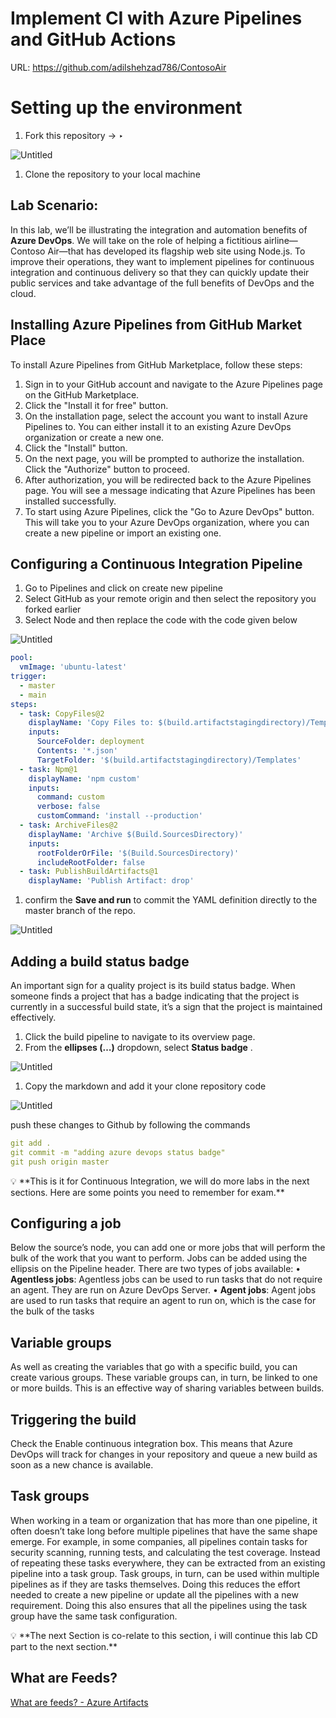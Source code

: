 # Implement CI with Azure Pipelines and GitHub Actions

URL: https://github.com/adilshehzad786/ContosoAir

# ****Setting up the environment****

1. Fork this repository → ‣

![Untitled](file://C:\Users\ashehzad\Downloads\Export-b48107c3-0936-4d74-be86-55ae681868f9\Implement%20CI%20with%20Azure%20Pipelines%20and%20GitHub%20Actio%2099b9acc747964c2d8178e4ed3c9b2cf3\Untitled.png)

1. Clone the repository to your local machine

## ****Lab Scenario:****

In this lab, we’ll be illustrating the integration and automation benefits of **Azure DevOps**. We will take on the role of helping a fictitious airline—Contoso Air—that has developed its flagship web site using Node.js. To improve their operations, they want to implement pipelines for continuous integration and continuous delivery so that they can quickly update their public services and take advantage of the full benefits of DevOps and the cloud.

## Installing Azure Pipelines from GitHub Market Place

To install Azure Pipelines from GitHub Marketplace, follow these steps:

1. Sign in to your GitHub account and navigate to the Azure Pipelines page on the GitHub Marketplace.
2. Click the "Install it for free" button.
3. On the installation page, select the account you want to install Azure Pipelines to. You can either install it to an existing Azure DevOps organization or create a new one.
4. Click the "Install" button.
5. On the next page, you will be prompted to authorize the installation. Click the "Authorize" button to proceed.
6. After authorization, you will be redirected back to the Azure Pipelines page. You will see a message indicating that Azure Pipelines has been installed successfully.
7. To start using Azure Pipelines, click the "Go to Azure DevOps" button. This will take you to your Azure DevOps organization, where you can create a new pipeline or import an existing one.

## ****Configuring a Continuous Integration Pipeline****

1. Go to Pipelines and click on create new pipeline
2. Select GitHub as your remote origin and then select the repository you forked earlier
3. Select Node and then replace the code with the code given below

![Untitled](file://C:\Users\ashehzad\Downloads\Export-b48107c3-0936-4d74-be86-55ae681868f9\Implement%20CI%20with%20Azure%20Pipelines%20and%20GitHub%20Actio%2099b9acc747964c2d8178e4ed3c9b2cf3\Untitled%201.png)

```yaml
pool:
  vmImage: 'ubuntu-latest'
trigger:
  - master
  - main
steps:
  - task: CopyFiles@2
    displayName: 'Copy Files to: $(build.artifactstagingdirectory)/Templates'
    inputs:
      SourceFolder: deployment
      Contents: '*.json'
      TargetFolder: '$(build.artifactstagingdirectory)/Templates'
  - task: Npm@1
    displayName: 'npm custom'
    inputs:
      command: custom
      verbose: false
      customCommand: 'install --production'
  - task: ArchiveFiles@2
    displayName: 'Archive $(Build.SourcesDirectory)'
    inputs:
      rootFolderOrFile: '$(Build.SourcesDirectory)'
      includeRootFolder: false
  - task: PublishBuildArtifacts@1
    displayName: 'Publish Artifact: drop'
```

1. confirm the **Save and run** to commit the YAML definition directly to the master branch of the repo.

![Untitled](file://C:\Users\ashehzad\Downloads\Export-b48107c3-0936-4d74-be86-55ae681868f9\Implement%20CI%20with%20Azure%20Pipelines%20and%20GitHub%20Actio%2099b9acc747964c2d8178e4ed3c9b2cf3\Untitled%202.png)

## ****Adding a build status badge****

An important sign for a quality project is its build status badge. When someone finds a project that has a badge indicating that the project is currently in a successful build state, it’s a sign that the project is maintained effectively.

1. Click the build pipeline to navigate to its overview page.
2. From the **ellipses (…)** dropdown, select **Status badge**
  .

![Untitled](file://C:\Users\ashehzad\Downloads\Export-b48107c3-0936-4d74-be86-55ae681868f9\Implement%20CI%20with%20Azure%20Pipelines%20and%20GitHub%20Actio%2099b9acc747964c2d8178e4ed3c9b2cf3\Untitled%203.png)

1. Copy the markdown and add it your clone repository code

![Untitled](file://C:\Users\ashehzad\Downloads\Export-b48107c3-0936-4d74-be86-55ae681868f9\Implement%20CI%20with%20Azure%20Pipelines%20and%20GitHub%20Actio%2099b9acc747964c2d8178e4ed3c9b2cf3\Untitled%204.png)

push these changes to Github by following the commands

```yaml
git add . 
git commit -m "adding azure devops status badge"
git push origin master
```

<aside>
💡 **This is it for Continuous Integration, we will do more labs in the next sections. Here are some points you need to remember for exam.**

</aside>

## Configuring a job

Below the source’s node, you can add one or more jobs that will perform the bulk of the work that
you want to perform. Jobs can be added using the ellipsis on the Pipeline header. There are two types of jobs available:
• **Agentless jobs**: Agentless jobs can be used to run tasks that do not require an agent. They are
run on Azure DevOps Server.
• **Agent jobs**: Agent jobs are used to run tasks that require an agent to run on, which is the case
for the bulk of the tasks

## Variable groups

As well as creating the variables that go with a specific build, you can create various groups. These
variable groups can, in turn, be linked to one or more builds. This is an effective way of sharing variables between builds.

## Triggering the build

Check the Enable continuous integration box. This means that Azure DevOps will track for
changes in your repository and queue a new build as soon as a new chance is available.

## Task groups

When working in a team or organization that has more than one pipeline, it often doesn’t take long
before multiple pipelines that have the same shape emerge. For example, in some companies, all
pipelines contain tasks for security scanning, running tests, and calculating the test coverage.
Instead of repeating these tasks everywhere, they can be extracted from an existing pipeline into a task group. Task groups, in turn, can be used within multiple pipelines as if they are tasks themselves. Doing this reduces the effort needed to create a new pipeline or update all the pipelines with a new requirement. Doing this also ensures that all the pipelines using the task group have the same task configuration.

<aside>
💡 **The next Section is co-relate to this section, i will continue this lab CD part to the next section.**

</aside>

## What are Feeds?

[What are feeds? - Azure Artifacts](https://learn.microsoft.com/en-us/azure/devops/artifacts/concepts/feeds?view=azure-devops)
